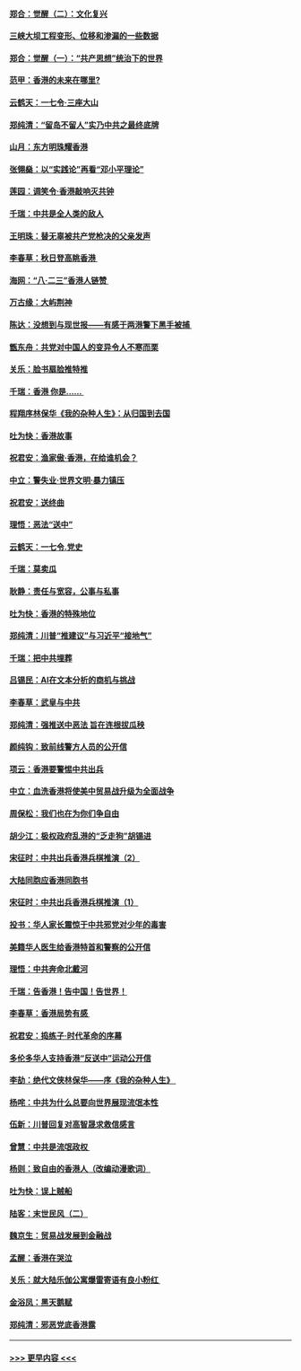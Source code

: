 #### [郑合：觉醒（二）：文化复兴](../pages/nsc993/n11478025.md?t=08280844) 
#### [三峡大坝工程变形、位移和渗漏的一些数据](../pages/nsc993/n11478232.md?t=08280844) 
#### [郑合：觉醒（一）：“共产思想”统治下的世界](../pages/nsc993/n11477663.md?t=08280844) 
#### [范甲：香港的未来在哪里?](../pages/nsc993/n11477249.md?t=08280844) 
#### [云鹤天：一七令·三座大山](../pages/nsc993/n11477192.md?t=08280844) 
#### [郑纯清：“留岛不留人”实乃中共之最终底牌](../pages/nsc993/n11476160.md?t=08280844) 
#### [山月：东方明珠耀香港](../pages/nsc993/n11476077.md?t=08280844) 
#### [张翎燊：以“实践论”再看“邓小平理论”](../pages/nsc993/n11475733.md?t=08280844) 
#### [莲园：调笑令‧香港敲响灭共钟](../pages/nsc993/n11475723.md?t=08280844) 
#### [千瑞：中共是全人类的敌人](../pages/nsc993/n11475329.md?t=08280844) 
#### [王明珠：替无辜被共产党枪决的父亲发声](../pages/nsc993/n11474570.md?t=08280844) 
#### [李春草：秋日登高眺香港 ](../pages/nsc993/n11474491.md?t=08280844) 
#### [海网：“八·二三”香港人链赞 ](../pages/nsc993/n11474538.md?t=08280844) 
#### [万古缘：大屿荆神](../pages/nsc993/n11474401.md?t=08280844) 
#### [陈达：没想到与现世报——有感于两港警下黑手被捕 ](../pages/nsc993/n11472557.md?t=08280844) 
#### [甑东舟：共党对中国人的变异令人不寒而栗](../pages/nsc993/n11472496.md?t=08280844) 
#### [关乐：脸书扇脸推特推](../pages/nsc993/n11472488.md?t=08280844) 
#### [千瑞：香港  你是…… ](../pages/nsc993/n11472459.md?t=08280844) 
#### [程翔序林保华《我的杂种人生》：从归国到去国](../pages/nsc993/n11472369.md?t=08280844) 
#### [吐为快：香港故事](../pages/nsc993/n11471931.md?t=08280844) 
#### [祝君安：渔家傲‧香港，在给谁机会？](../pages/nsc993/n11469718.md?t=08280844) 
#### [中立：警失业‧世界文明‧暴力镇压](../pages/nsc993/n11467566.md?t=08280844) 
#### [祝君安：送终曲](../pages/nsc993/n11467546.md?t=08280844) 
#### [理悟：恶法“送中”](../pages/nsc993/n11467290.md?t=08280844) 
#### [云鹤天：一七令.党史](../pages/nsc993/n11464122.md?t=08280844) 
#### [千瑞：莫卖瓜](../pages/nsc993/n11463014.md?t=08280844) 
#### [耿静：责任与宽容，公事与私事](../pages/nsc993/n11462810.md?t=08280844) 
#### [吐为快：香港的特殊地位](../pages/nsc993/n11462562.md?t=08280844) 
#### [郑纯清：川普“推建议”与习近平“接地气”](../pages/nsc993/n11461683.md?t=08280844) 
#### [千瑞：把中共埋葬](../pages/nsc993/n11461658.md?t=08280844) 
#### [吕锡民：AI在文本分析的商机与挑战](../pages/nsc993/n11460607.md?t=08280844) 
#### [李春草：武皇与中共](../pages/nsc993/n11460589.md?t=08280844) 
#### [郑纯清：强推送中恶法 旨在连根拔瓜秧](../pages/nsc993/n11460526.md?t=08280844) 
#### [颜纯钩：致前线警方人员的公开信](../pages/nsc993/n11459564.md?t=08280844) 
#### [项云：香港要警惕中共出兵](../pages/nsc993/n11459530.md?t=08280844) 
#### [中立：血洗香港将使美中贸易战升级为全面战争](../pages/nsc993/n11459717.md?t=08280844) 
#### [周保松：我们也在为你们争自由](../pages/nsc993/n11459087.md?t=08280844) 
#### [胡少江：极权政府乱港的“乏走狗”胡锡进](../pages/nsc993/n11459051.md?t=08280844) 
#### [宋征时：中共出兵香港兵棋推演（2）](../pages/nsc993/n11458306.md?t=08280844) 
#### [大陆同胞应香港同胞书](../pages/nsc993/n11457241.md?t=08280844) 
#### [宋征时：中共出兵香港兵棋推演（1）](../pages/nsc993/n11455979.md?t=08280844) 
#### [投书：华人家长震惊于中共邪党对少年的毒害](../pages/nsc993/n11454664.md?t=08280844) 
#### [美籍华人医生给香港特首和警察的公开信](../pages/nsc993/n11454599.md?t=08280844) 
#### [理悟：中共奔命北戴河](../pages/nsc993/n11454254.md?t=08280844) 
#### [千瑞：告香港！告中国！告世界！](../pages/nsc993/n11452639.md?t=08280844) 
#### [李春草：香港局势有感 ](../pages/nsc993/n11452364.md?t=08280844) 
#### [祝君安：捣练子‧时代革命的序幕](../pages/nsc993/n11452353.md?t=08280844) 
#### [多伦多华人支持香港“反送中”运动公开信](../pages/nsc993/n11452323.md?t=08280844) 
#### [李劼：绝代文侠林保华——序《我的杂种人生》 ](../pages/nsc993/n11452282.md?t=08280844) 
#### [杨咤：中共为什么总要向世界展现流氓本性](../pages/nsc993/n11448899.md?t=08280844) 
#### [伍新：川普回复对高智晟求救信感言](../pages/nsc993/n11448808.md?t=08280844) 
#### [曾慧：中共是流氓政权 ](../pages/nsc993/n11447277.md?t=08280844) 
#### [杨则：致自由的香港人（改编动漫歌词）](../pages/nsc993/n11447253.md?t=08280844) 
#### [吐为快：误上贼船](../pages/nsc993/n11447241.md?t=08280844) 
#### [陆客：末世民风（二）](../pages/nsc993/n11447032.md?t=08280844) 
#### [魏京生：贸易战发展到金融战](../pages/nsc993/n11446827.md?t=08280844) 
#### [孟醒：香港在哭泣](../pages/nsc993/n11445586.md?t=08280844) 
#### [关乐：就大陆乐伽公寓爆雷寄语有良小粉红 ](../pages/nsc993/n11445344.md?t=08280844) 
#### [金浴凤：黑天鹅赋](../pages/nsc993/n11445105.md?t=08280844) 
#### [郑纯清：邪恶党底香港露](../pages/nsc993/n11444937.md?t=08280844) 

----
#### [ >>> 更早内容 <<< ](../indexes/nsc993-earlier.md)
